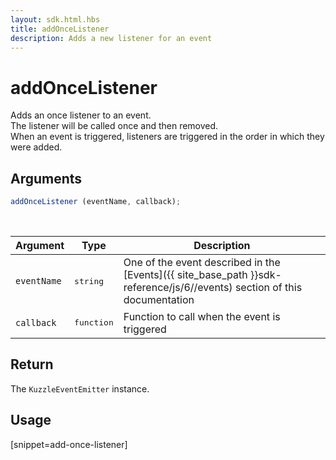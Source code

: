 ```yaml
---
layout: sdk.html.hbs
title: addOnceListener
description: Adds a new listener for an event
---
```


# addOnceListener

Adds an once listener to an event.  
The listener will be called once and then removed.  
When an event is triggered, listeners are triggered in the order in which they were added.

## Arguments

```js
addOnceListener (eventName, callback);
```

<br/>

| Argument   | Type     | Description      |
| ---------- | -------- | -------- |
| `eventName`    | <pre>string</pre> | One of the event described in the [Events]({{ site_base_path }}sdk-reference/js/6//events) section of this documentation |
| `callback` | <pre>function</pre> | Function to call when the event is triggered     |

## Return

The `KuzzleEventEmitter` instance.

## Usage

[snippet=add-once-listener]
